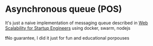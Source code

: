 # Asynchronous queue (POS)

It's just a naive implementation of messaging queue described in 
[Web Scalability for Startup Engineers](https://www.amazon.com/Scalability-Startup-Engineers-Artur-Ejsmont/dp/0071843655) using docker, swarm, nodejs



❗No guarantee, I did it just for fun and educational porpouses
